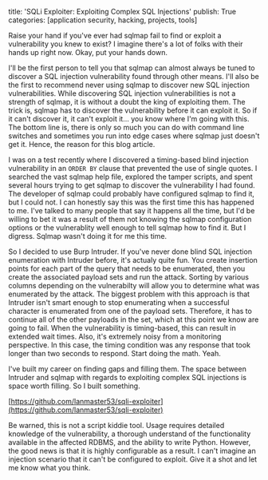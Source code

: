 title: 'SQLi Exploiter: Exploiting Complex SQL Injections'
publish: True
categories: [application security, hacking, projects, tools]

Raise your hand if you've ever had sqlmap fail to find or exploit a vulnerability you knew to exist? I imagine there's a lot of folks with their hands up right now. Okay, put your hands down.

<!-- READMORE -->

I'll be the first person to tell you that sqlmap can almost always be tuned to discover a SQL injection vulnerability found through other means. I'll also be the first to recommend never using sqlmap to discover new SQL injection vulnerabilities. While discovering SQL injection vulnerabilities is not a strength of sqlmap, it is without a doubt the king of exploiting them. The trick is, sqlmap has to discover the vulnerability before it can exploit it. So if it can't discover it, it can't exploit it... you know where I'm going with this. The bottom line is, there is only so much you can do with command line switches and sometimes you run into edge cases where sqlmap just doesn't get it. Hence, the reason for this blog article.

I was on a test recently where I discovered a timing-based blind injection vulnerability in an `ORDER BY` clause that prevented the use of single quotes. I searched the vast sqlmap help file, explored the tamper scripts, and spent several hours trying to get sqlmap to discover the vulnerability I had found. The developer of sqlmap could probably have configured sqlmap to find it, but I could not. I can honestly say this was the first time this has happened to me. I've talked to many people that say it happens all the time, but I'd be willing to bet it was a result of them not knowing the sqlmap configuration options or the vulnerablity well enough to tell sqlmap how to find it. But I digress. Sqlmap wasn't doing it for me this time.

So I decided to use Burp Intruder. If you've never done blind SQL injection enumeration with Intruder before, it's actualy quite fun. You create insertion points for each part of the query that needs to be enumerated, then you create the associated payload sets and run the attack. Sorting by various columns depending on the vulnerabilty will allow you to determine what was enumerated by the attack. The biggest problem with this approach is that Intruder isn't smart enough to stop enumerating when a successful character is enumerated from one of the payload sets. Therefore, it has to continue all of the other payloads in the set, which at this point we know are going to fail. When the vulnerability is timing-based, this can result in extended wait times. Also, it's extremely noisy from a monitoring perspective. In this case, the timing condition was any response that took longer than two seconds to respond. Start doing the math. Yeah.

I've built my career on finding gaps and filling them. The space between Intruder and sqlmap with regards to exploiting complex SQL injections is space worth filling. So I built something.

[https://github.com/lanmaster53/sqli-exploiter](https://github.com/lanmaster53/sqli-exploiter)

Be warned, this is not a script kiddie tool. Usage requires detailed knowledge of the vulnerability, a thorough understand of the functionality available in the affected RDBMS, and the ability to write Python. However, the good news is that it is highly configurable as a result. I can't imagine an injection scenario that it can't be configured to exploit. Give it a shot and let me know what you think.